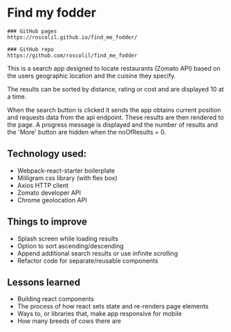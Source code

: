# Find my fodder

```
### GitHub pages
https://roscolil.github.io/find_me_fodder/

### GitHub repo
https://github.com/roscolil/find_me_fodder

```

This is a search app designed to locate restaurants (Zomato API) based on the users geographic location and the cuisine they specify.

The results can be sorted by distance, rating or cost and are displayed 10 at a time.

When the search button is clicked it sends the app obtains current position and requests data from the api endpoint. These results are then rendered to the page. A progress message is displayed and the number of results and the 'More' button are hidden when the noOfResults = 0.



## Technology used:
* Webpack-react-starter boilerplate
* Milligram css library (with flex box)
* Axios HTTP client
* Zomato developer API
* Chrome geolocation API

## Things to improve
* Splash screen while loading results
* Option to sort ascending/descending
* Append additional search results or use infinite scrolling
* Refactor code for separate/reusable components

## Lessons learned
* Building react components
* The process of how react sets state and re-renders page elements
* Ways to, or libraries that, make app responsive for mobile
* How many breeds of cows there are
